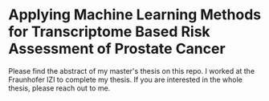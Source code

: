 # Applying Machine Learning Methods for Transcriptome Based Risk Assessment of Prostate Cancer

Please find the abstract of my master's thesis on this repo.
I worked at the Fraunhofer IZI to complete my thesis.
If you are interested in the whole thesis, please reach out to me.
